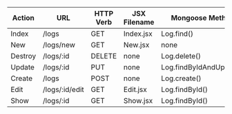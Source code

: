 | Action | URL | HTTP Verb | JSX Filename | Mongoose Method|
|--------|-----|-----------|--------------|----------------|
| Index  | /logs| GET | Index.jsx| Log.find()|
| New | /logs/new | GET | New.jsx | none |
| Destroy | /logs/:id | DELETE | none | Log.delete()|
| Update | /logs/:id | PUT | none | Log.findByIdAndUpdate() |
| Create | /logs | POST | none | Log.create() |
| Edit | /logs/:id/edit | GET | Edit.jsx | Log.findById() |
| Show | /logs/:id | GET | Show.jsx | Log.findById() |